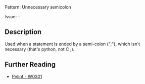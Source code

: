 Pattern: Unnecessary semicolon

Issue: -

## Description

Used when a statement is ended by a semi-colon (";"), which isn't necessary (that's python, not C ;).

## Further Reading

* [Pylint - W0301](http://pylint-messages.wikidot.com/messages:w0301)
